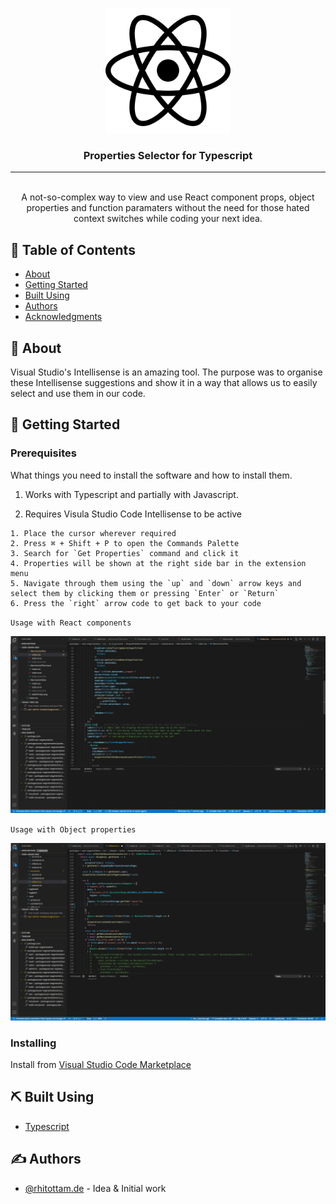 <p align="center">
  <a href="" rel="noopener">
 <img width=200px height=200px src="https://raw.githubusercontent.com/Rhitottam/vscode-props-selector/master/media/react.png" alt="Project logo"></a>
</p>

<h3 align="center">Properties Selector for Typescript</h3>

---

<p align="center"> 
    <br> A not-so-complex way to view and use React component props, object properties and function paramaters without the need for those hated context switches while coding your next idea.
</p>

## 📝 Table of Contents

- [About](#about)
- [Getting Started](#getting_started)
- [Built Using](#built_using)
- [Authors](#authors)
- [Acknowledgments](#acknowledgement)

## 🧐 About <a name = "about"></a>

Visual Studio's Intellisense is an amazing tool. The purpose was to organise these Intellisense suggestions and show it in a way that allows us to easily select and use them in our code.

## 🏁 Getting Started <a name = "getting_started"></a>

### Prerequisites

What things you need to install the software and how to install them.

1. Works with Typescript and partially with Javascript.

2. Requires Visula Studio Code Intellisense to be active

```
1. Place the cursor wherever required
2. Press ⌘ + Shift + P to open the Commands Palette
3. Search for `Get Properties` command and click it
4. Properties will be shown at the right side bar in the extension menu
5. Navigate through them using the `up` and `down` arrow keys and select them by clicking them or pressing `Enter` or `Return`
6. Press the `right` arrow code to get back to your code
```

`Usage with React components`

![Usage with React components](https://raw.githubusercontent.com/Rhitottam/vscode-props-selector/master/react-props.gif)

`Usage with Object properties`

![Usage with Object properties](https://raw.githubusercontent.com/Rhitottam/vscode-props-selector/master/properties-selector.gif)

### Installing

Install from [Visual Studio Code Marketplace](https://marketplace.visualstudio.com/items?itemName=RhitottamDe.react-props-selector)

## ⛏️ Built Using <a name = "built_using"></a>

- [Typescript](https://www.typescriptlang.org/)

## ✍️ Authors <a name = "authors"></a>

- [@rhitottam.de](https://github.com/Rhitottam) - Idea & Initial work
